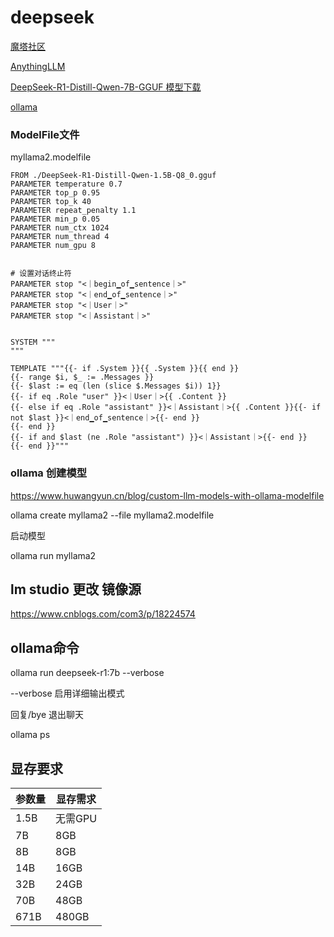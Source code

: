 # deepseek

[魔塔社区](https://modelscope.cn/home)

[AnythingLLM](https://anythingllm.com/)

[DeepSeek-R1-Distill-Qwen-7B-GGUF 模型下载](https://modelscope.cn/models/unsloth/DeepSeek-R1-Distill-Qwen-7B-GGUF/files)

[ollama](https://ollama.com/)

### ModelFile文件

myllama2.modelfile

```
FROM ./DeepSeek-R1-Distill-Qwen-1.5B-Q8_0.gguf    
PARAMETER temperature 0.7                       
PARAMETER top_p 0.95
PARAMETER top_k 40
PARAMETER repeat_penalty 1.1
PARAMETER min_p 0.05
PARAMETER num_ctx 1024                 
PARAMETER num_thread 4                  
PARAMETER num_gpu 8                     


# 设置对话终止符
PARAMETER stop "<｜begin▁of▁sentence｜>"
PARAMETER stop "<｜end▁of▁sentence｜>"
PARAMETER stop "<｜User｜>"
PARAMETER stop "<｜Assistant｜>"


SYSTEM """
"""

TEMPLATE """{{- if .System }}{{ .System }}{{ end }} 
{{- range $i, $_ := .Messages }} 
{{- $last := eq (len (slice $.Messages $i)) 1}}
{{- if eq .Role "user" }}<｜User｜>{{ .Content }}
{{- else if eq .Role "assistant" }}<｜Assistant｜>{{ .Content }}{{- if not $last }}<｜end▁of▁sentence｜>{{- end }}
{{- end }}
{{- if and $last (ne .Role "assistant") }}<｜Assistant｜>{{- end }} 
{{- end }}"""

```

### ollama 创建模型

<https://www.huwangyun.cn/blog/custom-llm-models-with-ollama-modelfile>

ollama create myllama2 --file myllama2.modelfile

启动模型

ollama run myllama2

## lm studio  更改 镜像源

<https://www.cnblogs.com/com3/p/18224574>

## ollama命令

ollama run deepseek-r1:7b --verbose

--verbose 启用详细输出模式

回复/bye 退出聊天

ollama ps

## 显存要求

| 参数量  | 显存需求 |
| ---- | ---- |
| 1.5B| 无需GPU |
| 7B| 8GB |
| 8B| 8GB |
| 14B| 16GB |
| 32B| 24GB |
| 70B| 48GB |
| 671B| 480GB |

